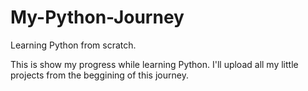 # My-Python-Journey
Learning Python from scratch.


This is show my progress while learning Python. 
I'll upload all my little projects from the beggining of this journey.
